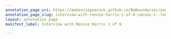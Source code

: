 ```yaml
---
annotation_page_uri: https://makenziepeacock.github.io/NoBoundaries/annotations/interview-with-rennie-harris-1-of-6-canvas-1--long-story-short.json
annotation_page_slug: interview-with-rennie-harris-1-of-6-canvas-1--long-story-short
layout: annotation_page
manifest_label: Interview with Rennie Harris 1 of 6

---
```

